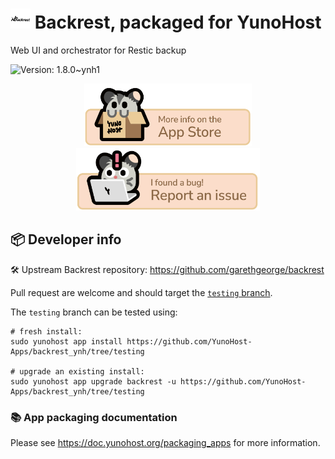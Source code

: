 <!--
N.B.: This README was automatically generated by <https://github.com/YunoHost/apps_tools/blob/main/readme_generator>
It shall NOT be edited by hand.
-->

<h1>
  <img src="https://raw.githubusercontent.com/YunoHost/apps/master/logos/backrest.png" width="32px" alt="Logo of Backrest">
  Backrest, packaged for YunoHost
</h1>

Web UI and orchestrator for Restic backup

![Version: 1.8.0~ynh1](https://img.shields.io/badge/Version-1.8.0~ynh1-rgba(0,150,0,1)?style=for-the-badge)

<div align="center">
<a href="https://apps.yunohost.org/app/backrest"><img height="100px" src="https://github.com/YunoHost/yunohost-artwork/raw/refs/heads/main/badges/neopossum-badges/badge_more_info_on_the_appstore.svg"/></a>
<a href="https://github.com/YunoHost-Apps/backrest_ynh/issues"><img height="100px" src="https://github.com/YunoHost/yunohost-artwork/raw/refs/heads/main/badges/neopossum-badges/badge_report_an_issue.svg"/></a>
</div>

## 📦 Developer info

🛠️ Upstream Backrest repository: <https://github.com/garethgeorge/backrest>

Pull request are welcome and should target the [`testing` branch](https://github.com/YunoHost-Apps/backrest_ynh/tree/testing).

The `testing` branch can be tested using:
```
# fresh install:
sudo yunohost app install https://github.com/YunoHost-Apps/backrest_ynh/tree/testing

# upgrade an existing install:
sudo yunohost app upgrade backrest -u https://github.com/YunoHost-Apps/backrest_ynh/tree/testing
```

### 📚 App packaging documentation

Please see <https://doc.yunohost.org/packaging_apps> for more information.